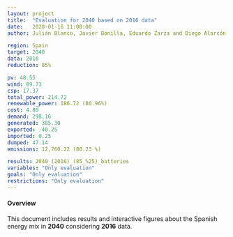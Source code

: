 ```yaml
---
layout: project
title:  "Evaluation for 2040 based on 2016 data"
date:   2020-01-16 11:00:00
author: Julián Blanco, Javier Bonilla, Eduardo Zarza and Diego Alarcón

region: Spain
target: 2040
data: 2016
reduction: 85%

pv: 48.55
wind: 89.73
csp: 17.37
total_power: 214.72
renewable_power: 186.72 (86.96%)
cost: 4.80
demand: 298.16
generated: 385.30
exported: -40.25
imported: 0.25
dumped: 47.14
emissions: 12,760.22 (80.23 %)

results: 2040_(2016)_(85_%25)_batteries
variables: "Only evaluation"
goals: "Only evaluation"
restrictions: "Only evaluation"
---
```

#### Overview
This document includes results and interactive figures about the Spanish energy mix in **2040** considering **2016** data.
<br>
<br>
